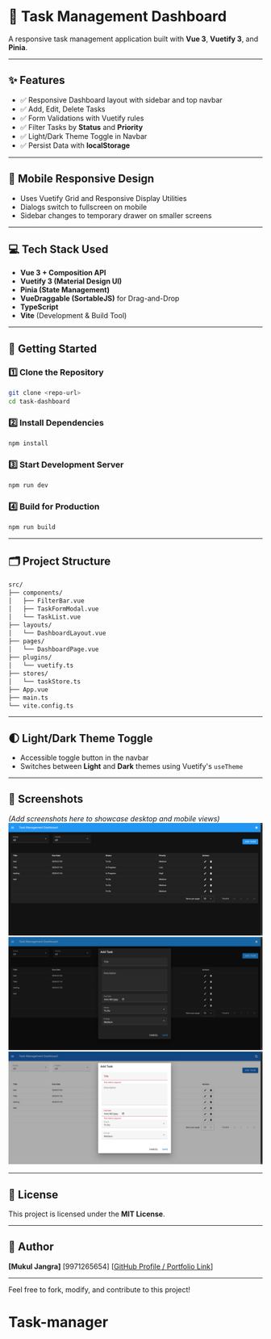 # 📝 Task Management Dashboard

A responsive task management application built with **Vue 3**, **Vuetify 3**, and **Pinia**.

---

## ✨ Features

* ✅ Responsive Dashboard layout with sidebar and top navbar
* ✅ Add, Edit, Delete Tasks
* ✅ Form Validations with Vuetify rules
* ✅ Filter Tasks by **Status** and **Priority**
* ✅ Light/Dark Theme Toggle in Navbar
* ✅ Persist Data with **localStorage**

---

## 📱 Mobile Responsive Design

* Uses Vuetify Grid and Responsive Display Utilities
* Dialogs switch to fullscreen on mobile
* Sidebar changes to temporary drawer on smaller screens

---

## 💻 Tech Stack Used

* **Vue 3 + Composition API**
* **Vuetify 3 (Material Design UI)**
* **Pinia (State Management)**
* **VueDraggable (SortableJS)** for Drag-and-Drop
* **TypeScript**
* **Vite** (Development & Build Tool)

---

## 🚀 Getting Started

### 1️⃣ Clone the Repository

```bash
git clone <repo-url>
cd task-dashboard
```

### 2️⃣ Install Dependencies

```bash
npm install
```

### 3️⃣ Start Development Server

```bash
npm run dev
```

### 4️⃣ Build for Production

```bash
npm run build
```

---

## 🗂️ Project Structure

```
src/
├── components/
│   ├── FilterBar.vue
│   ├── TaskFormModal.vue
│   └── TaskList.vue
├── layouts/
│   └── DashboardLayout.vue
├── pages/
│   └── DashboardPage.vue
├── plugins/
│   └── vuetify.ts
├── stores/
│   └── taskStore.ts
├── App.vue
├── main.ts
└── vite.config.ts
```

---

## 🌓 Light/Dark Theme Toggle

* Accessible toggle button in the navbar
* Switches between **Light** and **Dark** themes using Vuetify's `useTheme`

---

## 📸 Screenshots

*(Add screenshots here to showcase desktop and mobile views)*
![Dashboard](image.png)
![Form](image-1.png)
![Validations](image-2.png)


---

## 📃 License

This project is licensed under the **MIT License**.

---

## 🙌 Author

**\[Mukul Jangra]**
\[9971265654]
\[[GitHub Profile / Portfolio Link](https://github.com/mukul-logezy)]


---

Feel free to fork, modify, and contribute to this project!
# Task-manager
